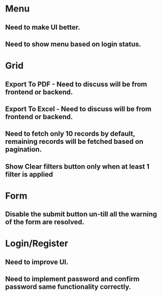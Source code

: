 # Menu
## Need to make UI better.
## Need to show menu based on login status.

# Grid
## Export To PDF - Need to discuss will be from frontend or backend.
## Export To Excel - Need to discuss will be from frontend or backend.
## Need to fetch only 10 records by default, remaining records will be fetched based on pagination.
## Show Clear filters button only when at least 1 filter is applied

# Form
## Disable the submit button un-till all the warning of the form are resolved.

# Login/Register
## Need to improve UI.
## Need to implement password and confirm password same functionality correctly.
